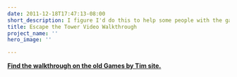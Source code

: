 ```yaml
---
date: 2011-12-18T17:47:13-08:00
short_description: I figure I'd do this to help some people with the game.
title: Escape the Tower Video Walkthrough
project_name: ''
hero_image: ''

---
```

[**Find the walkthrough on the old Games by Tim site.**](https://old.gamesbytim.com/2011/12/escape-tower-video-walkthrough.html)